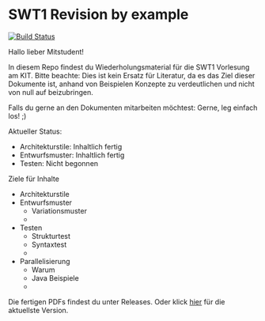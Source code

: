 # SWT1 Revision by example

[![Build Status](https://travis-ci.org/AdrianELehmann/SWT1_Revision.svg?branch=master)](https://travis-ci.org/AdrianELehmann/SWT1_Revision)

Hallo lieber Mitstudent!

In diesem Repo findest du Wiederholungsmaterial für die SWT1 Vorlesung am KIT. Bitte beachte: Dies ist kein Ersatz für Literatur, da es das Ziel dieser Dokumente ist, anhand von Beispielen Konzepte zu verdeutlichen und nicht von null auf beizubringen.

Falls du gerne an den Dokumenten mitarbeiten möchtest: Gerne, leg einfach los! ;)

Aktueller Status:
- Architekturstile: Inhaltlich fertig
- Entwurfsmuster: Inhaltlich fertig
- Testen: Nicht begonnen

Ziele für Inhalte
- Architekturstile
- Entwurfsmuster
  - Variationsmuster
  -
- Testen
  - Strukturtest
  - Syntaxtest
  -
- Parallelisierung
  - Warum
  - Java Beispiele
  - 

Die fertigen PDFs findest du unter Releases. Oder klick [hier](https://github.com/AdrianELehmann/SWT1_Revision/releases/latest) für die aktuellste Version.
